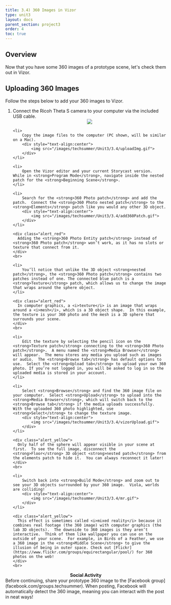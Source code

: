 ```yaml
---
title: 3.4) 360 Images in Vizor
type: unit3
layout: docs
parent_section: project3
order: 4
toc: true
---
```

## Overview
Now that you have some 360 images of a prototype scene, let's check them out in Vizor.

## Uploading 360 Images
Follow the steps below to add your 360 images to Vizor.

<ol>
	<li>
		Connect the Ricoh Theta S camera to your computer via the included USB cable.
		<div style="text-align:center">
			<img src="/images/techsummer/Unit3/3.4/connectRicoh.gif">
		</div>
	</li>

	<li>
		Copy the image files to the computer (PC shown, will be similar on a Mac).
		<div style="text-align:center">
			<img src="/images/techsummer/Unit3/3.4/uploadImg.gif">
		</div>
	</li>

	<li>
		Open the Vizor editor and your current Storycast version.  While in <strong>Program Mode</strong>, navigate inside the nested patch for the <strong>Beginning Scene</strong>.
	</li>

	<li>
		Search for the <strong>360 Photo patch</strong> and add the patch.  Connect the <strong>360 Photo nested patch</strong> to the <strong>Elements</strong> patch like you would any other 3D object.
		<div style="text-align:center">
			<img src="/images/techsummer/Unit3/3.4/add360Patch.gif">
		</div>
	</li>

	<div class="alert_red">
	  Adding the <strong>360 Photo Entity patch</strong> instead of <strong>360 Photo patch</strong> won’t work, as it has no slots or texture that connect from it.
	</div>
	<br>

	<li>
		You’ll notice that unlike the 3D object <strong>nested patch</strong>, the <strong>360 Photo patch</strong> contains two patches instead of one. The connected blue patch is a <strong>Texture</strong> patch, which allows us to change the image that wraps around the sphere object.  
	</li>

	<div class="alert_red">
	  In computer graphics, a <i>texture</i> is an image that wraps around a <i>mesh</i>, which is a 3D object shape.  In this example, the texture is your 360 photo and the mesh is a 3D sphere that surrounds your scene. 
	</div>
	<br>

	<li>
		Edit the texture by selecting the pencil icon on the <strong>Texture patch</strong> connecting to the <strong>360 Photo patch</strong>.  A menu named the <strong>Media Browser</strong> will appear.  The menu stores any media you upload such as images or audio.  The <strong>Browse tab</strong> has default options to use.  Select the <strong>Upload tab</strong> to upload your own 360 photo. If you’re not logged in, you will be asked to log in so the uploaded media is stored in your account.   
	</li>

 	<li>
 		Select <strong>Browse</strong> and find the 360 image file on your computer.  Select <strong>Upload</strong> to upload into the <strong>Media Browser</strong>, which will switch back to the <strong>Browse tab</strong> if the media uploads successfully.  With the uploaded 360 photo highlighted, use <strong>Select</strong> to change the texture image. 
 		<div style="text-align:center">
			<img src="/images/techsummer/Unit3/3.4/vizorUpload.gif">
		</div>
 	</li>

 	<div class="alert_yellow">
	  Only half of the sphere will appear visible in your scene at first.  To see the full image, disconnect the <strong>Floor</strong> 3D object <strong>nested patch</strong> from the elements patch to hide it.  You can always reconnect it later!  
	</div>
	<br>

	<li>
		Switch back into <strong>Build Mode</strong> and zoom out to see your 3D objects surrounded by your 360 image.  Viola, worlds are colliding!
		<div style="text-align:center">
			<img src="/images/techsummer/Unit3/3.4/mr.gif">
		</div> 
	</li>

	<div class="alert_yellow">
	  This effect is sometimes called <i>mixed reality</i> because it combines real footage (the 360 image) with computer graphics (the lab 3D objects).  The downside to 360 images is they aren’t interactive.  Think of them like wallpaper you can use on the outside of your scene.  For example, in Birds of a Feather, we use a 360 image in the <strong>Middle Scene</strong> to give the illusion of being in outer space. Check out [Flickr](https://www.flickr.com/groups/equirectangular/pool/) for 360 photos on the web!
	</div>
	<br>
</ol>

<div class="alert_green">
	<div style="text-align:center">
  		<strong>Social Activity</strong>
  	</div> 
	Before continuing, share your prototype 360 image to the [Facebook group](facebook.com/groups.techsummer).  When posting, Facebook will automatically detect the 360 image, meaning you can interact with the post in neat ways!  
</div>
